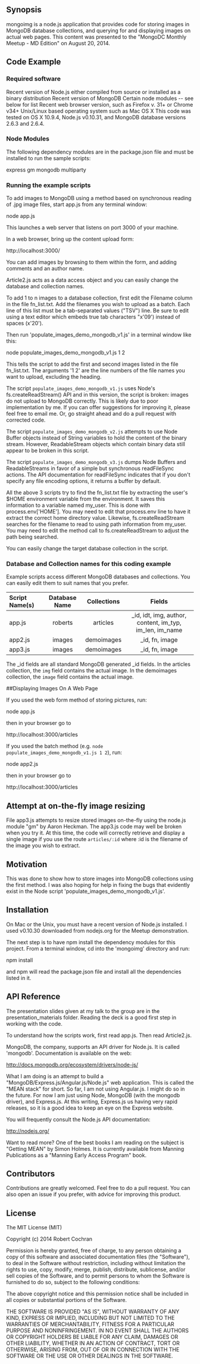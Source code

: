 ## Synopsis

mongoimg is a node.js application that provides code for storing images in MongoDB database collections, and
querying for and displaying images on actual web pages. This content was presented to the "MongoDC Monthly Meetup -
MD Edition" on August 20, 2014.

## Code Example

### Required software

Recent version of Node.js either compiled from source or installed as a binary distribution
Recent version of MongoDB
Certain node modules -- see below for list
Recent web browser version, such as Firefox v. 31+ or Chrome v34+
Unix/Linux based operating system such as Mac OS X
This code was tested on OS X 10.9.4, Node.js v0.10.31, and MongoDB database versions 2.6.3 and 2.6.4.

### Node Modules

The following dependency modules are in the package.json file and must be installed to run
the sample scripts:

express
gm
mongodb
multiparty

### Running the example scripts

To add images to MongoDB using a method based on synchronous reading of .jpg image files, start app.js from any
terminal window:

node app.js

This launches a web server that listens on port 3000 of your machine.

In a web browser, bring up the content upload form:

http://localhost:3000/

You can add images by browsing to them within the form, and adding comments and an author name.

Article2.js acts as a data access object and you can easily change the database and collection names.

To add 1 to n images to a database collection, first edit the Filename column in the file fn_list.txt. Add the
filenames you wish to upload as a batch. Each line of this list must be a tab-separated values ("TSV") line.
Be sure to edit using a text editor which embeds true tab characters "x'09') instead of spaces (x'20').

Then run 'populate_images_demo_mongodb_v1.js' in a terminal window like this:

node populate_images_demo_mongodb_v1.js 1 2

This tells the script to add the first and second images listed in the file fn_list.txt. The arguments '1 2'
are the line numbers of the file names you want to upload, excluding the heading.

The script `populate_images_demo_mongodb_v1.js` uses Node's fs.createReadStream() API and in this version, the script
is broken: images do not upload to MongoDB correctly. This is likely due to poor implementation by me. If you can
offer suggestions for improving it, please feel free to email me. Or, go straight ahead and do a pull request with
corrected code.

The script `populate_images_demo_mongodb_v2.js` attempts to use Node Buffer objects instead of String
variables to hold the content of the binary stream. However, ReadableStream objects which contain binary data
still appear to be broken in this script.

The script `populate_images_demo_mongodb_v3.js` dumps Node Buffers and ReadableStreams in favor of a simple but
synchronous readFileSync actions. The API documentation for readFileSync indicates that if you don't specify
any file encoding options, it returns a buffer by default.

All the above 3 scripts try to find the fn_list.txt file by extracting the user's $HOME environment variable from
the environment. It saves this information to a variable named my_user.  This is done with process.env['HOME'].
You may need to edit that process.env line to have it extract the correct home directory value.
Likewise, fs.createReadStream searches for the filename to read to using path information from my_user.
You may need to edit the method call to fs.createReadStream to adjust the path being searched.

You can easily change the target database collection in the script.

### Database and Collection names for this coding example

Example scripts access different MongoDB databases and collections. You can easily edit them to
suit names that you prefer.

| Script Name(s) | Database Name | Collections | Fields |
| :--------------| :------------:| :----------:| :-----:|
| app.js | roberts | articles | _id, idt, img, author, content, im_typ, im_len, im_name |
| app2.js | images | demoimages | _id, fn, image |
| app3.js | images | demoimages | _id, fn, image |

The _id fields are all standard MongoDB generated _id fields. In the articles collection, the `img`
field contains the actual image. In the demoimages collection, the `image` field contains the
actual image.

##Displaying Images On A Web Page

If you used the web form method of storing pictures, run:

node app.js

then in your browser go to

http://localhost:3000/articles

If you used the batch method (e.g. `node populate_images_demo_mongodb_v1.js 1 2`), run:

node app2.js

then in your browser go to

http://localhost:3000/articles

## Attempt at on-the-fly image resizing

File app3.js attempts to resize stored images on-the-fly using the node.js module "gm" by Aaron Heckman.
The app3.js code may well be broken when you try it. At this time, the code will correctly retrieve and
display a single image if you use the route `articles/:id` where :id is the filename of the image you
wish to extract.

## Motivation

This was done to show how to store images into MongoDB collections using the first method. I was also hoping for
help in fixing the bugs that evidently exist in the Node script 'populate_images_demo_mongodb_v1.js'.

## Installation

On Mac or the Unix, you must have a recent version of Node.js installed. I used v0.10.30 downloaded from
nodejs.org for the Meetup demonstration.

The next step is to have npm install the dependency modules for this project. From a terminal window,
cd into the 'mongoimg' directory and run:

npm install

and npm will read the package.json file and install all the dependencies listed in it.

## API Reference

The presentation slides given at my talk to the group are in the presentation_materials folder. Reading the
deck is a good first step in working with the code.

To understand how the scripts work, first read app.js. Then read Article2.js.

MongoDB, the company, supports an API driver for Node.js. It is called 'mongodb'. Documentation is available on the
web:

http://docs.mongodb.org/ecosystem/drivers/node-js/

What I am doing is an attempt to build a "MongoDB/Express.js/Angular.js/Node.js" web application. This is called the
"MEAN stack" for short. So far, I am not using Angular.js. I might do so in the future. For now I am just using
Node, MongoDB (with the mongodb driver), and Express.js. At this writing, Express.js us having very rapid releases,
so it is a good idea to keep an eye on the Express website.

You will frequently consult the Node.js API documentation:

http://nodejs.org/

Want to read more? One of the best books I am reading on the subject is "Getting MEAN" by Simon Holmes. It is
currently available from Manning Publications as a "Manning Early Access Program" book.


## Contributors

Contributions are greatly welcomed. Feel free to do a pull request. You can also open an issue if you prefer, with
advice for improving this product.

## License

The MIT License (MIT)

Copyright (c) 2014 Robert Cochran

Permission is hereby granted, free of charge, to any person obtaining a copy
of this software and associated documentation files (the "Software"), to deal
in the Software without restriction, including without limitation the rights
to use, copy, modify, merge, publish, distribute, sublicense, and/or sell
copies of the Software, and to permit persons to whom the Software is
furnished to do so, subject to the following conditions:

The above copyright notice and this permission notice shall be included in
all copies or substantial portions of the Software.

THE SOFTWARE IS PROVIDED "AS IS", WITHOUT WARRANTY OF ANY KIND, EXPRESS OR
IMPLIED, INCLUDING BUT NOT LIMITED TO THE WARRANTIES OF MERCHANTABILITY,
FITNESS FOR A PARTICULAR PURPOSE AND NONINFRINGEMENT. IN NO EVENT SHALL THE
AUTHORS OR COPYRIGHT HOLDERS BE LIABLE FOR ANY CLAIM, DAMAGES OR OTHER
LIABILITY, WHETHER IN AN ACTION OF CONTRACT, TORT OR OTHERWISE, ARISING FROM,
OUT OF OR IN CONNECTION WITH THE SOFTWARE OR THE USE OR OTHER DEALINGS IN
THE SOFTWARE.
